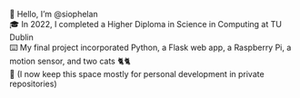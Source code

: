 👋 Hello, I’m @siophelan <br>
🎓 In 2022, I completed a Higher Diploma in Science in Computing at TU Dublin <br>
⌨️ My final project incorporated Python, a Flask web app, a Raspberry Pi, a motion sensor, and two cats 🐈🐈  <br>
🧭 (I now keep this space mostly for personal development in private repositories)


<!---
siophelan/siophelan is a ✨ special ✨ repository because its `README.md` (this file) appears on your GitHub profile.
You can click the Preview link to take a look at your changes.
--->
